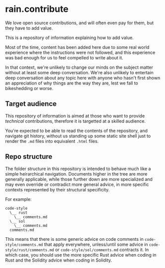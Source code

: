 # rain.contribute

We love open source contributions, and will often even pay for them, but they
have to add value.

This is a repository of information explaining how to add value.

Most of the time, content has been added here due to some real world experience
where the instructions were not followed, and this experience was bad enough for
us to feel compelled to write about it.

In that context, we're unlikely to change our minds on the subject matter without
at least some deep conversation. We're also unlikely to entertain deep
conversation about any topic here with anyone who hasn't first shown an
appreciation of why things are the way they are, lest we fall to bikeshedding
or worse.

## Target audience

This repository of information is aimed at those who want to provide _technical_
contributions, therefore it is targetted at a skilled audience.

You're expected to be able to read the contents of the repository, and navigate
git history, without us standing up some static site shell just to render the
`.md` files into equivalent `.html` files.

## Repo structure

The folder structure in this repository is intended to behave much like a simple
heirarchical navigation. Documents higher in the tree are more generally
applicable, while those further down are more specialized and may even override
or contradict more general advice, in more specific contexts represented by their
structural specificity.

For example:

```
code-style
  \__ rust
    \__ comments.md
  \__ sol
    \__ comments.md
  comments.md
```

This means that there is some generic advice on code comments in
`code-style/comments.md` that apply everywhere, unless/until some advice in
`code-style/rust/comments.md` or `code-style/sol/comments.md` contracts it. In
which case, you should use the more specific Rust advice when coding in Rust and
the Solidity advice when coding in Solidity.